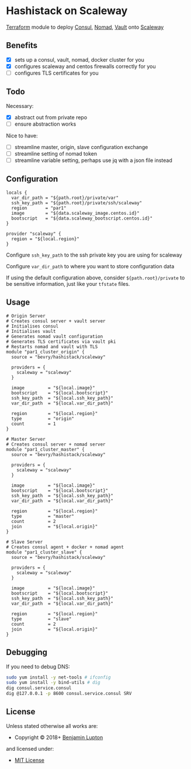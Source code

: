 # Hashistack on Scaleway

[Terraform](https://www.terraform.io) module to deploy [Consul](https://www.consul.io), [Nomad](https://www.nomadproject.io), [Vault](https://www.vaultproject.io) onto [Scaleway](https://www.scaleway.com)

## Benefits

- [x] sets up a consul, vault, nomad, docker cluster for you
- [x] configures scaleway and centos firewalls correctly for you
- [ ] configures TLS certificates for you

## Todo

Necessary:

- [x] abstract out from private repo
- [ ] ensure abstraction works

Nice to have:

- [ ] streamline master, origin, slave configuration exchange
- [ ] streamline setting of nomad token
- [ ] streamline variable setting, perhaps use jq with a json file instead

## Configuration

``` hcl
locals {
  var_dir_path = "${path.root}/private/var"
  ssh_key_path = "${path.root}/private/ssh/scaleway"
  region       = "par1"
  image        = "${data.scaleway_image.centos.id}"
  bootscript   = "${data.scaleway_bootscript.centos.id}"
}

provider "scaleway" {
  region = "${local.region}"
}
```

Configure `ssh_key_path` to the ssh private key you are using for scaleway

Configure `var_dir_path` to where you want to store configuration data

If using the default configuration above, consider `${path.root}/private` to be sensitive information, just like your `tfstate` files.

## Usage

``` hcl
# Origin Server
# Creates consul server + vault server
# Initialises consul
# Initialises vault
# Generates nomad vault configuration
# Generates TLS certificates via vault pki
# Restarts nomad and vault with TLS
module "par1_cluster_origin" {
  source = "bevry/hashistack/scaleway"

  providers = {
    scaleway = "scaleway"
  }

  image         = "${local.image}"
  bootscript    = "${local.bootscript}"
  ssh_key_path  = "${local.ssh_key_path}"
  var_dir_path  = "${local.var_dir_path}"

  region        = "${local.region}"
  type          = "origin"
  count         = 1
}

# Master Server
# Creates consul server + nomad server
module "par1_cluster_master" {
  source = "bevry/hashistack/scaleway"

  providers = {
    scaleway = "scaleway"
  }

  image         = "${local.image}"
  bootscript    = "${local.bootscript}"
  ssh_key_path  = "${local.ssh_key_path}"
  var_dir_path  = "${local.var_dir_path}"

  region        = "${local.region}"
  type          = "master"
  count         = 2
  join          = "${local.origin}"
}

# Slave Server
# Creates consul agent + docker + nomad agent
module "par1_cluster_slave" {
  source = "bevry/hashistack/scaleway"

  providers = {
    scaleway = "scaleway"
  }

  image         = "${local.image}"
  bootscript    = "${local.bootscript}"
  ssh_key_path  = "${local.ssh_key_path}"
  var_dir_path  = "${local.var_dir_path}"

  region        = "${local.region}"
  type          = "slave"
  count         = 2
  join          = "${local.origin}"
}
```


## Debugging

If you need to debug DNS:

``` bash
sudo yum install -y net-tools # ifconfig
sudo yum install -y bind-utils # dig
dig consul.service.consul
dig @127.0.0.1 -p 8600 consul.service.consul SRV
```

<!-- LICENSE/ -->

## License

Unless stated otherwise all works are:

- Copyright &copy; 2018+ [Benjamin Lupton](https://balupton.com)

and licensed under:

- [MIT License](http://spdx.org/licenses/MIT.html)

<!-- /LICENSE -->
